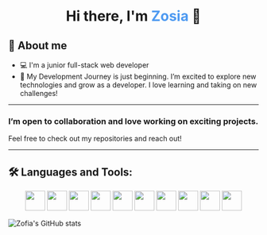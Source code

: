 <h1 align="center">Hi there, I'm <span style="color:#4e9af1;">Zosia</span> 👋</h1>

## 📖 About me

- 💻 I'm a junior full-stack web developer  
- 🚀 My Development Journey is just beginning. I’m excited to explore new technologies and grow as a developer. I love learning and taking on new challenges!

---

### I’m open to collaboration and love working on exciting projects.  
Feel free to check out my repositories and reach out!

---

## 🛠️ Languages and Tools:

<p align="center">
  <img src="https://cdn.jsdelivr.net/gh/devicons/devicon/icons/html5/html5-original.svg" height="40"/>
  <img src="https://cdn.jsdelivr.net/gh/devicons/devicon/icons/css3/css3-original.svg" height="40"/>
  <img src="https://cdn.jsdelivr.net/gh/devicons/devicon/icons/bootstrap/bootstrap-original.svg" height="40"/>
  <img src="https://cdn.jsdelivr.net/gh/devicons/devicon/icons/javascript/javascript-original.svg" height="40"/>
  <img src="https://cdn.jsdelivr.net/gh/devicons/devicon/icons/typescript/typescript-original.svg" height="40"/>
  <img src="https://cdn.jsdelivr.net/gh/devicons/devicon/icons/react/react-original.svg" height="40"/>
  <img src="https://cdn.jsdelivr.net/gh/devicons/devicon/icons/redux/redux-original.svg" height="40"/>
  <img src="https://cdn.jsdelivr.net/gh/devicons/devicon/icons/nodejs/nodejs-original.svg" height="40"/>
  <img src="https://cdn.jsdelivr.net/gh/devicons/devicon/icons/github/github-original.svg" height="40"/>
  <img src="https://cdn.jsdelivr.net/gh/devicons/devicon/icons/git/git-original.svg" height="40"/>
</p>

![Zofia's GitHub stats](https://github-readme-stats.vercel.app/api?username=TwojaNazwaUzytkownika&show_icons=true&theme=tokyonight)

